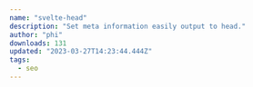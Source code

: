 ```yaml
---
name: "svelte-head"
description: "Set meta information easily output to head."
author: "phi"
downloads: 131
updated: "2023-03-27T14:23:44.444Z"
tags: 
  - seo
---
```

